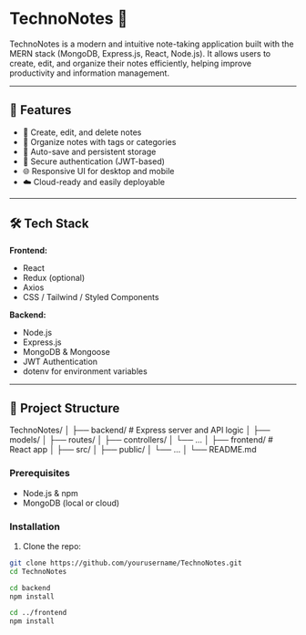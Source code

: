# TechnoNotes 📝

TechnoNotes is a modern and intuitive note-taking application built with the MERN stack (MongoDB, Express.js, React, Node.js). It allows users to create, edit, and organize their notes efficiently, helping improve productivity and information management.

---

## 🚀 Features

- 📝 Create, edit, and delete notes
- 📁 Organize notes with tags or categories
- 💾 Auto-save and persistent storage
- 🔐 Secure authentication (JWT-based)
- 🌐 Responsive UI for desktop and mobile
- ☁️ Cloud-ready and easily deployable

---

## 🛠 Tech Stack

**Frontend:**
- React
- Redux (optional)
- Axios
- CSS / Tailwind / Styled Components

**Backend:**
- Node.js
- Express.js
- MongoDB & Mongoose
- JWT Authentication
- dotenv for environment variables

---

## 📁 Project Structure

TechnoNotes/
│
├── backend/ # Express server and API logic
│ ├── models/
│ ├── routes/
│ ├── controllers/
│ └── ...
│
├── frontend/ # React app
│ ├── src/
│ ├── public/
│ └── ...
│
└── README.md

### Prerequisites
- Node.js & npm
- MongoDB (local or cloud)

### Installation

1. Clone the repo:

```bash
git clone https://github.com/yourusername/TechnoNotes.git
cd TechnoNotes

cd backend
npm install

cd ../frontend
npm install